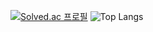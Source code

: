 [![Solved.ac 프로필](http://mazassumnida.wtf/api/v2/generate_badge?boj=jw1211)](https://solved.ac/jw1211)
![Top Langs](https://github-readme-stats.vercel.app/api/top-langs/?username=wodnj5&layout=Demo&theme=dark)

<!--
**wodnj5/wodnj5** is a ✨ _special_ ✨ repository because its `README.md` (this file) appears on your GitHub profile.

Here are some ideas to get you started:

- 🔭 I’m currently working on ...
- 🌱 I’m currently learning ...
- 👯 I’m looking to collaborate on ...
- 🤔 I’m looking for help with ...
- 💬 Ask me about ...
- 📫 How to reach me: ...
- 😄 Pronouns: ...
- ⚡ Fun fact: ...
-->
